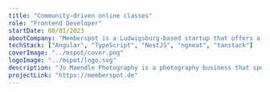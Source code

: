 ```yaml
---
title: "Community-driven online classes"
role: "Frontend Developer"
startDate: 08/01/2023
aboutCompany: "Memberspot is a Ludwigsburg-based startup that offers a platform for to create and distribute online classes and connect with their members."
techStack: ["Angular", "TypeScript", "NestJS", "ngneat", "tanstack"]
coverImage: "../mspot/cover.png"
logoImage: "../mspot/logo.svg"
description: "Jo Maendle Photography is a photography business that specializes in outdoor portrait and landscape photography."
projectLink: "https://memberspot.de"
---
```

